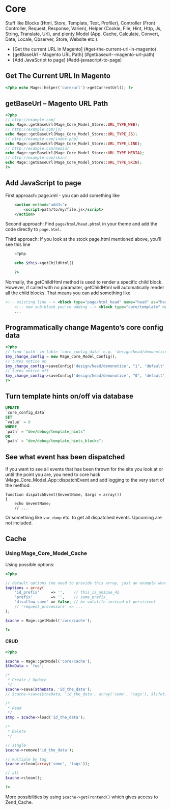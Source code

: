 # Core

Stuff like Blocks (Html, Store, Template, Text, Profiler),
Controller (Front Controller, Request, Response, Varien),
Helper (Cookie, File, Hint, Http, Js, String, Translate, Url),
and plenty Model (App, Cache, Calculate, Convert, Date, Locale, Observer, Store, Website etc.).

- [Get the current URL in Magento] (#get-the-current-url-in-magento)
- [getBaseUrl - Magento URL Path] (#getbaseurl--magento-url-path)
- [Add JavaScript to page] (#add-javascript-to-page)

## Get The Current URL In Magento

```php
<?php echo Mage::helper('core/url')->getCurrentUrl(); ?>
```

## getBaseUrl – Magento URL Path

```php
<?php
// http://example.com/
echo Mage::getBaseUrl(Mage_Core_Model_Store::URL_TYPE_WEB);
// http://example.com/js/
echo Mage::getBaseUrl(Mage_Core_Model_Store::URL_TYPE_JS);
// http://example.com/index.php/
echo Mage::getBaseUrl(Mage_Core_Model_Store::URL_TYPE_LINK);
// http://example.com/media/
echo Mage::getBaseUrl(Mage_Core_Model_Store::URL_TYPE_MEDIA);
// http://example.com/skin/
echo Mage::getBaseUrl(Mage_Core_Model_Store::URL_TYPE_SKIN);
?>
```

## Add JavaScript to page

First approach: page.xml - you can add something like

```xml
    <action method="addJs">
        <script>path/to/my/file.js</script>
    </action>
```

Second approach: Find `page/html/head.phtml` in your theme and add the code directly to `page.html`.

Third approach: If you look at the stock page.html mentioned above, you'll see this line

```php
    <?php

    echo $this->getChildHtml()

    ?>
```

Normally, the getChildHtml method is used to render a specific child block. However, if called with no paramater, getChildHtml will automatically render all the child blocks. That means you can add something like

```xml
<!-- existing line --> <block type="page/html_head" name="head" as="head">
	<!-- new sub-block you're adding --> <block type="core/template" name="mytemplate" as="mytemplate" template="page/mytemplate.phtml"/>
	...
```

## Programmatically change Magento’s core config data

```php
<?php
// find 'path' in table 'core_config_data' e.g. 'design/head/demonotice'
$my_change_config = new Mage_Core_Model_Config();
// turns notice on
$my_change_config->saveConfig('design/head/demonotice', "1", 'default', 0);
// turns notice off
$my_change_config->saveConfig('design/head/demonotice', "0", 'default', 0);
?>
```

## Turn template hints on/off via database

```sql
UPDATE
`core_config_data`
SET
`value` = 0
WHERE
`path` = "dev/debug/template_hints"
OR
`path` = "dev/debug/template_hints_blocks";
```

## See what event has been dispatched

If you want to see all events that has been thrown for the site you look at or until the point you are,
you need to core hack \Mage_Core_Model_App::dispatchEvent and add logging to the very start of the method:

```
function dispatchEvent($eventName, $args = array())
{
    echo $eventName;
    // ...
```

Or something like `var_dump` etc. to get all dispatched events.
Upcoming are not included.


## Cache

### Using Mage_Core_Model_Cache

Using possible options:

```php
<?php

// default options (no need to provide this array, just an example what is possible)
$options = array(
    'id_prefix'     => '',    // this_is_unique_42
    'prefix'        => '',    // some_prefix_
    'disallow_save' => false, // be volatile instead of persistent
    // 'request_processors' => ...
);

$cache = Mage::getModel('core/cache');

?>
```

#### CRUD

```php
<?php

$cache = Mage::getModel('core/cache');
$theData = 'foo';

/*
 * Create / Update
 */
$cache->save($theData, 'id_the_data');
// $cache->save($theData, 'id_the_data', array('some', 'tags'), $lifetime);

/*
 * Read
 */
$tmp = $cache->load('id_the_data');

/*
 * Delete
 */

// single
$cache->remove('id_the_data');

// multiple by tag
$cache->clean(array('some', 'tags'));

// all
$cache->clean();

?>

```

More possibilities by using `$cache->getFrontend()` which gives access to Zend_Cache.
